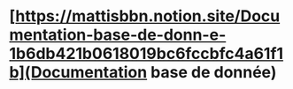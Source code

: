 # [https://mattisbbn.notion.site/Documentation-base-de-donn-e-1b6db421b0618019bc6fccbfc4a61f1b](Documentation base de donnée)